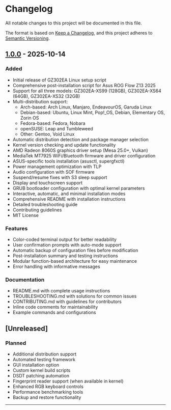 # Changelog

All notable changes to this project will be documented in this file.

The format is based on [Keep a Changelog](https://keepachangelog.com/en/1.0.0/),
and this project adheres to [Semantic Versioning](https://semver.org/spec/v2.0.0.html).

## [1.0.0] - 2025-10-14

### Added
- Initial release of GZ302EA Linux setup script
- Comprehensive post-installation script for Asus ROG Flow Z13 2025
- Support for all three models: GZ302EA-XS99 (128GB), GZ302EA-XS64 (64GB), GZ302EA-XS32 (32GB)
- Multi-distribution support:
  - Arch-based: Arch Linux, Manjaro, EndeavourOS, Garuda Linux
  - Debian-based: Ubuntu, Linux Mint, Pop!_OS, Debian, Elementary OS, Zorin OS
  - Fedora-based: Fedora, Nobara
  - openSUSE: Leap and Tumbleweed
  - Other: Gentoo, Void Linux
- Automatic distribution detection and package manager selection
- Kernel version checking and update functionality
- AMD Radeon 8060S graphics driver setup (Mesa 25.0+, Vulkan)
- MediaTek MT7925 WiFi/Bluetooth firmware and driver configuration
- ASUS-specific tools installation (asusctl, supergfxctl)
- Power management optimization with TLP
- Audio configuration with SOF firmware
- Suspend/resume fixes with S3 sleep support
- Display and touchscreen support
- GRUB bootloader configuration with optimal kernel parameters
- Interactive, automatic, and minimal installation modes
- Comprehensive README with installation instructions
- Detailed troubleshooting guide
- Contributing guidelines
- MIT License

### Features
- Color-coded terminal output for better readability
- User confirmation prompts with auto-mode support
- Automatic backup of configuration files before modification
- Post-installation summary and testing instructions
- Modular function-based architecture for easy maintenance
- Error handling with informative messages

### Documentation
- README.md with complete usage instructions
- TROUBLESHOOTING.md with solutions for common issues
- CONTRIBUTING.md with guidelines for contributors
- Inline code comments for maintainability
- Example commands and configurations

## [Unreleased]

### Planned
- Additional distribution support
- Automated testing framework
- GUI installation option
- Custom kernel build scripts
- DSDT patching automation
- Fingerprint reader support (when available in kernel)
- Enhanced RGB keyboard controls
- Performance benchmarking tools
- Backup and restore functionality

---

[1.0.0]: https://github.com/th3cavalry/GZ302-Linux-Setup/releases/tag/v1.0.0
